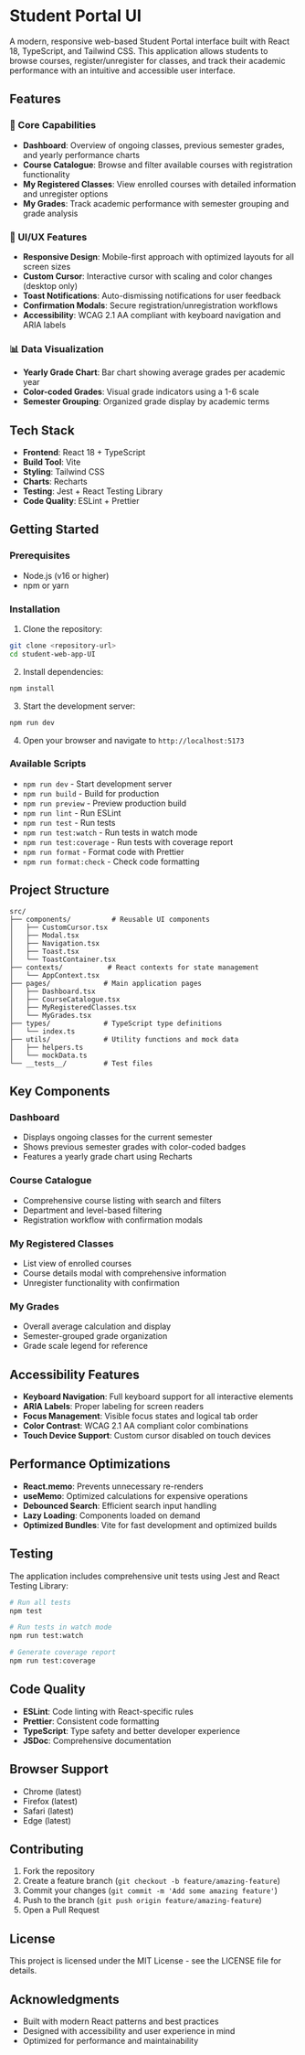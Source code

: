 # Student Portal UI

A modern, responsive web-based Student Portal interface built with React 18, TypeScript, and Tailwind CSS. This application allows students to browse courses, register/unregister for classes, and track their academic performance with an intuitive and accessible user interface.

## Features

### 🎯 Core Capabilities

- **Dashboard**: Overview of ongoing classes, previous semester grades, and yearly performance charts
- **Course Catalogue**: Browse and filter available courses with registration functionality
- **My Registered Classes**: View enrolled courses with detailed information and unregister options
- **My Grades**: Track academic performance with semester grouping and grade analysis

### 🎨 UI/UX Features

- **Responsive Design**: Mobile-first approach with optimized layouts for all screen sizes
- **Custom Cursor**: Interactive cursor with scaling and color changes (desktop only)
- **Toast Notifications**: Auto-dismissing notifications for user feedback
- **Confirmation Modals**: Secure registration/unregistration workflows
- **Accessibility**: WCAG 2.1 AA compliant with keyboard navigation and ARIA labels

### 📊 Data Visualization

- **Yearly Grade Chart**: Bar chart showing average grades per academic year
- **Color-coded Grades**: Visual grade indicators using a 1-6 scale
- **Semester Grouping**: Organized grade display by academic terms

## Tech Stack

- **Frontend**: React 18 + TypeScript
- **Build Tool**: Vite
- **Styling**: Tailwind CSS
- **Charts**: Recharts
- **Testing**: Jest + React Testing Library
- **Code Quality**: ESLint + Prettier

## Getting Started

### Prerequisites

- Node.js (v16 or higher)
- npm or yarn

### Installation

1. Clone the repository:
```bash
git clone <repository-url>
cd student-web-app-UI
```

2. Install dependencies:
```bash
npm install
```

3. Start the development server:
```bash
npm run dev
```

4. Open your browser and navigate to `http://localhost:5173`

### Available Scripts

- `npm run dev` - Start development server
- `npm run build` - Build for production
- `npm run preview` - Preview production build
- `npm run lint` - Run ESLint
- `npm run test` - Run tests
- `npm run test:watch` - Run tests in watch mode
- `npm run test:coverage` - Run tests with coverage report
- `npm run format` - Format code with Prettier
- `npm run format:check` - Check code formatting

## Project Structure

```
src/
├── components/          # Reusable UI components
│   ├── CustomCursor.tsx
│   ├── Modal.tsx
│   ├── Navigation.tsx
│   ├── Toast.tsx
│   └── ToastContainer.tsx
├── contexts/           # React contexts for state management
│   └── AppContext.tsx
├── pages/             # Main application pages
│   ├── Dashboard.tsx
│   ├── CourseCatalogue.tsx
│   ├── MyRegisteredClasses.tsx
│   └── MyGrades.tsx
├── types/             # TypeScript type definitions
│   └── index.ts
├── utils/             # Utility functions and mock data
│   ├── helpers.ts
│   └── mockData.ts
└── __tests__/         # Test files
```

## Key Components

### Dashboard
- Displays ongoing classes for the current semester
- Shows previous semester grades with color-coded badges
- Features a yearly grade chart using Recharts

### Course Catalogue
- Comprehensive course listing with search and filters
- Department and level-based filtering
- Registration workflow with confirmation modals

### My Registered Classes
- List view of enrolled courses
- Course details modal with comprehensive information
- Unregister functionality with confirmation

### My Grades
- Overall average calculation and display
- Semester-grouped grade organization
- Grade scale legend for reference

## Accessibility Features

- **Keyboard Navigation**: Full keyboard support for all interactive elements
- **ARIA Labels**: Proper labeling for screen readers
- **Focus Management**: Visible focus states and logical tab order
- **Color Contrast**: WCAG 2.1 AA compliant color combinations
- **Touch Device Support**: Custom cursor disabled on touch devices

## Performance Optimizations

- **React.memo**: Prevents unnecessary re-renders
- **useMemo**: Optimized calculations for expensive operations
- **Debounced Search**: Efficient search input handling
- **Lazy Loading**: Components loaded on demand
- **Optimized Bundles**: Vite for fast development and optimized builds

## Testing

The application includes comprehensive unit tests using Jest and React Testing Library:

```bash
# Run all tests
npm test

# Run tests in watch mode
npm run test:watch

# Generate coverage report
npm run test:coverage
```

## Code Quality

- **ESLint**: Code linting with React-specific rules
- **Prettier**: Consistent code formatting
- **TypeScript**: Type safety and better developer experience
- **JSDoc**: Comprehensive documentation

## Browser Support

- Chrome (latest)
- Firefox (latest)
- Safari (latest)
- Edge (latest)

## Contributing

1. Fork the repository
2. Create a feature branch (`git checkout -b feature/amazing-feature`)
3. Commit your changes (`git commit -m 'Add some amazing feature'`)
4. Push to the branch (`git push origin feature/amazing-feature`)
5. Open a Pull Request

## License

This project is licensed under the MIT License - see the LICENSE file for details.

## Acknowledgments

- Built with modern React patterns and best practices
- Designed with accessibility and user experience in mind
- Optimized for performance and maintainability
